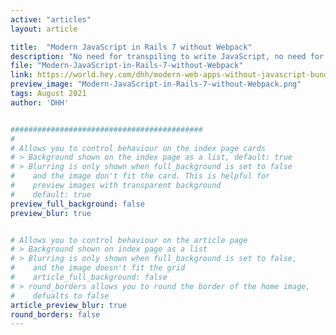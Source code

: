 ```yaml
---
active: "articles"
layout: article

title:  "Modern JavaScript in Rails 7 without Webpack"
description: "No need for transpiling to write JavaScript, no need for bundling to package all your modules. No need for any JavaScript toolchain to turn your source code into anything else. An entire class of complexity stands at the precipice."
file: "Modern-JavaScript-in-Rails-7-without-Webpack"
link: https://world.hey.com/dhh/modern-web-apps-without-javascript-bundling-or-transpiling-a20f2755
preview_image: "Modern-JavaScript-in-Rails-7-without-Webpack.png"
tags: August 2021
author: 'DHH'


###########################################
#
# Allows you to control behaviour on the index page cards
# > Background shown on the index page as a list, default: true
# > Blurring is only shown when full_background is set to false
#    and the image don't fit the card. This is helpful for
#    preview images with transparent background
#    default: true
preview_full_background: false
preview_blur: true


# Allows you to control behaviour on the article page
# > Background shown on index page as a list
# > Blurring is only shown when full_background is set to false,
#    and the image doesn't fit the grid
#    article_full_background: false
# > round_borders allows you to round the border of the home image,
#    defualts to false
article_preview_blur: true
round_borders: false
---
```

